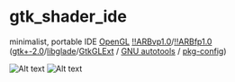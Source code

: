 gtk_shader_ide
==============

minimalist, portable IDE
[OpenGL](http://www.opengl.org)
[!!ARBvp1.0](http://www.opengl.org/registry/specs/ARB/vertex_program.txt)/[!!ARBfp1.0](http://www.opengl.org/registry/specs/ARB/fragment_program.txt)
([gtk+-2.0](http://www.gtk.org)/[libglade](http://developer.gnome.org/libglade)/[GtkGLExt](http://projects.gnome.org/gtkglext) / [GNU autotools](http://en.wikipedia.org/wiki/GNU_build_system) / [pkg-config](http://www.freedesktop.org/wiki/Software/pkg-config))

![Alt text](https://github.com/mbohun/gtk_shader_ide/raw/master/doc/small_gsc_screenshot_20041008-shadowsoft.png "2004-10-08")      ![Alt text](https://github.com/mbohun/gtk_shader_ide/raw/master/doc/small_gsc_screenshot_20041019-shadowsoft.png "2004-10-19")




